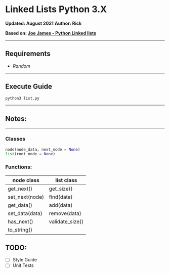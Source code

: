 # Linked Lists Python 3.X
**Updated: August 2021**
**Author: Rick**

**Based on: [Joe James - Python Linked lists](https://www.youtube.com/watch?v=Bd1L64clh34)**
<hr />

## Requirements
* *Random*
<hr />

## Execute Guide
```bash
python3 list.py
```
<hr />

## Notes:

<hr />

### Classes
```python
node(node_data, next_node = None)
list(root_node = None)
```

### Functions:
node class | list class
-----------|-----------
get_next() | get_size()
set_next(node) | find(data)
get_data() | add(data)
set_data(data) | remove(data)
has_next() | validate_size()
to_string() |

## TODO:
- [ ] Style Guide
- [ ] Unit Tests
